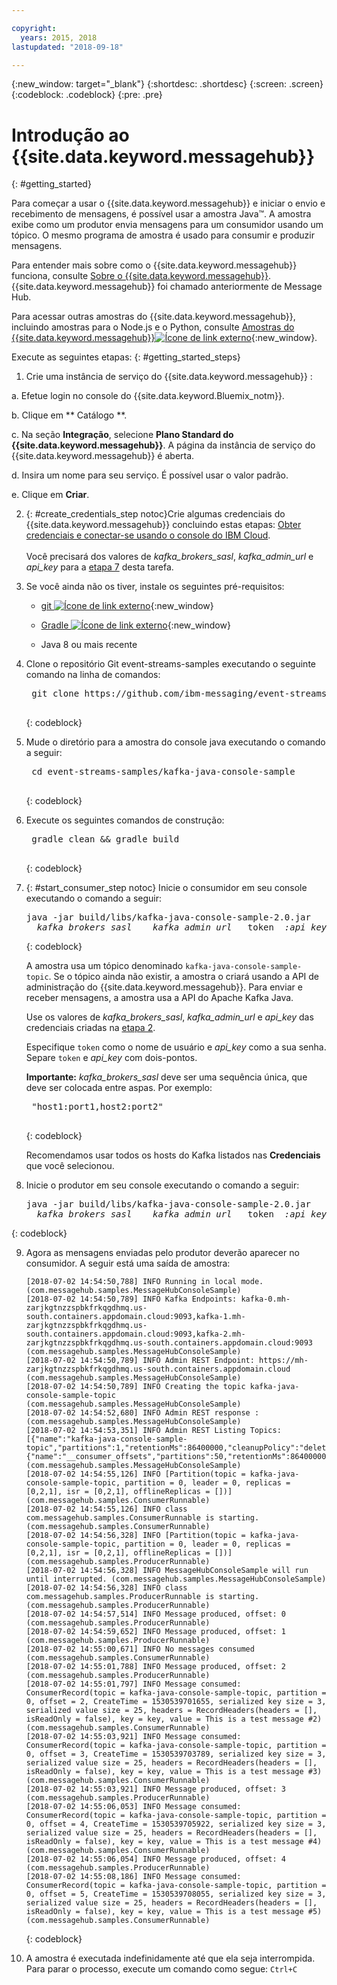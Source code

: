 ```yaml
---

copyright:
  years: 2015, 2018
lastupdated: "2018-09-18"

---
```


{:new_window: target="_blank"}
{:shortdesc: .shortdesc}
{:screen: .screen}
{:codeblock: .codeblock}
{:pre: .pre}

# Introdução ao {{site.data.keyword.messagehub}} 
{: #getting_started}

Para começar a usar o {{site.data.keyword.messagehub}} e iniciar o envio e recebimento
de mensagens, é possível usar a amostra Java™. A amostra exibe como um produtor envia mensagens para um consumidor usando um tópico. O
mesmo programa de amostra é usado para consumir e produzir mensagens.

Para entender mais sobre como o {{site.data.keyword.messagehub}} funciona, consulte
[Sobre o {{site.data.keyword.messagehub}}](/docs/services/EventStreams/eventstreams010.html). {{site.data.keyword.messagehub}}  foi chamado anteriormente de Message Hub.

Para acessar outras amostras do {{site.data.keyword.messagehub}}, incluindo amostras para o Node.js e o Python, consulte [Amostras do {{site.data.keyword.messagehub}}![Ícone de link externo](../../icons/launch-glyph.svg "Ícone de link externo")](https://github.com/ibm-messaging/event-streams-samples){:new_window}.

<!-- 11/01/18 - Karen - removing diagram as requested by James
![Java sample overview diagram](getting_started_sample.gif "Overview diagram of Java sample showing the flow of messages.")
-->

Execute as seguintes etapas:
{: #getting_started_steps}
 
1. Crie uma instância de serviço do  {{site.data.keyword.messagehub}} :

  a. Efetue login no console do {{site.data.keyword.Bluemix_notm}}. 
  
  b. Clique em  ** Catálogo **.
  
  c. Na seção **Integração**, selecione **Plano Standard do {{site.data.keyword.messagehub}}**. A página da instância de serviço
do {{site.data.keyword.messagehub}} é aberta.
  
  d. Insira um nome para seu serviço. É possível usar o valor padrão.
  
  e. Clique em **Criar**.

2. {: #create_credentials_step notoc}Crie algumas credenciais do {{site.data.keyword.messagehub}} concluindo estas etapas: [Obter credenciais e conectar-se usando o console do IBM Cloud](/docs/services/EventStreams/eventstreams127.html#connect_standard_cf_console).
   <br/>
   <br/>Você precisará dos valores de *kafka_brokers_sasl*, *kafka_admin_url* e *api_key* para a [etapa 7](/docs/services/EventStreams/index.html#start_consumer_step) desta tarefa.   

3. Se você ainda não os tiver, instale os seguintes pré-requisitos:

    * [git
![Ícone de link externo](../../icons/launch-glyph.svg "Ícone de link externo")](https://git-scm.com/){:new_window}
	* [Gradle ![Ícone de link externo](../../icons/launch-glyph.svg "Ícone delink externo")](https://gradle.org/){:new_window}

    * Java 8 ou mais recente
 
4. Clone o repositório Git event-streams-samples executando o seguinte comando na linha de comandos:

    <pre class="pre">
    git clone https://github.com/ibm-messaging/event-streams-samples.git
    </pre>
	{: codeblock}

5. Mude o diretório para a amostra do console java executando o comando a seguir:

    <pre class="pre">
    cd event-streams-samples/kafka-java-console-sample
    </pre>
	{: codeblock}

6. Execute os seguintes comandos de construção:

    <pre class="pre">
    gradle clean && gradle build
    </pre>
	{: codeblock}

7. {: #start_consumer_step notoc} Inicie o consumidor em seu console executando o comando a seguir:

    <pre class="pre">java -jar build/libs/kafka-java-console-sample-2.0.jar 
	<var class="keyword varname"> kafka_brokers_sasl </var>  <var class="keyword varname"> kafka_admin_url </var>  token <var class="keyword varname"> :api_key </var>  -consumer</pre>
    {: codeblock}
    
    A amostra usa um tópico denominado `kafka-java-console-sample-topic`. Se o tópico
ainda não existir, a amostra o criará usando a API de administração do {{site.data.keyword.messagehub}}. Para enviar e receber mensagens, a amostra usa a API do Apache Kafka Java.

    Use os valores de *kafka_brokers_sasl*, *kafka_admin_url*
e *api_key* das credenciais criadas na [etapa 2](/docs/services/MessageHub/index.html#create_credentials_step).
	
	Especifique <code>token</code> como o nome de usuário e <var class="keyword varname">api_key</var> como a sua senha. Separe
<code>token</code> e <var class="keyword varname">api_key</var> com dois-pontos.
    
	**Importante:** *kafka_brokers_sasl* deve ser uma sequência única, que
deve ser colocada entre aspas. Por exemplo:

    <pre class="pre">
    "host1:port1,host2:port2"
    </pre>
	{: codeblock}

    Recomendamos usar todos os hosts do Kafka listados nas **Credenciais** que você
selecionou.

8. Inicie o produtor em seu console executando o comando a seguir:
   
    <pre class="pre">java -jar build/libs/kafka-java-console-sample-2.0.jar 
	<var class="keyword varname"> kafka_brokers_sasl </var>  <var class="keyword varname"> kafka_admin_url </var>  token <var class="keyword varname"> :api_key </var>  -producer</pre>
 {: codeblock}
  
9. Agora as mensagens enviadas pelo produtor deverão aparecer no consumidor. A seguir está uma saída de
amostra:

    ```
    [2018-07-02 14:54:50,788] INFO Running in local mode. (com.messagehub.samples.MessageHubConsoleSample)
    [2018-07-02 14:54:50,789] INFO Kafka Endpoints: kafka-0.mh-zarjkgtnzzspbkfrkqgdhmq.us-south.containers.appdomain.cloud:9093,kafka-1.mh-zarjkgtnzzspbkfrkqgdhmq.us-south.containers.appdomain.cloud:9093,kafka-2.mh-zarjkgtnzzspbkfrkqgdhmq.us-south.containers.appdomain.cloud:9093 (com.messagehub.samples.MessageHubConsoleSample)
    [2018-07-02 14:54:50,789] INFO Admin REST Endpoint: https://mh-zarjkgtnzzspbkfrkqgdhmq.us-south.containers.appdomain.cloud (com.messagehub.samples.MessageHubConsoleSample)
    [2018-07-02 14:54:50,789] INFO Creating the topic kafka-java-console-sample-topic (com.messagehub.samples.MessageHubConsoleSample)
    [2018-07-02 14:54:52,680] INFO Admin REST response : (com.messagehub.samples.MessageHubConsoleSample)
    [2018-07-02 14:54:53,351] INFO Admin REST Listing Topics: [{"name":"kafka-java-console-sample-topic","partitions":1,"retentionMs":86400000,"cleanupPolicy":"delete"},{"name":"__consumer_offsets","partitions":50,"retentionMs":86400000,"cleanupPolicy":"compact"}] (com.messagehub.samples.MessageHubConsoleSample)
    [2018-07-02 14:54:55,126] INFO [Partition(topic = kafka-java-console-sample-topic, partition = 0, leader = 0, replicas = [0,2,1], isr = [0,2,1], offlineReplicas = [])] (com.messagehub.samples.ConsumerRunnable)
    [2018-07-02 14:54:55,126] INFO class com.messagehub.samples.ConsumerRunnable is starting. (com.messagehub.samples.ConsumerRunnable)
    [2018-07-02 14:54:56,328] INFO [Partition(topic = kafka-java-console-sample-topic, partition = 0, leader = 0, replicas = [0,2,1], isr = [0,2,1], offlineReplicas = [])] (com.messagehub.samples.ProducerRunnable)
    [2018-07-02 14:54:56,328] INFO MessageHubConsoleSample will run until interrupted. (com.messagehub.samples.MessageHubConsoleSample)
    [2018-07-02 14:54:56,328] INFO class com.messagehub.samples.ProducerRunnable is starting. (com.messagehub.samples.ProducerRunnable)
    [2018-07-02 14:54:57,514] INFO Message produced, offset: 0 (com.messagehub.samples.ProducerRunnable)
    [2018-07-02 14:54:59,652] INFO Message produced, offset: 1 (com.messagehub.samples.ProducerRunnable)
    [2018-07-02 14:55:00,671] INFO No messages consumed (com.messagehub.samples.ConsumerRunnable)
    [2018-07-02 14:55:01,788] INFO Message produced, offset: 2 (com.messagehub.samples.ProducerRunnable)
    [2018-07-02 14:55:01,797] INFO Message consumed: ConsumerRecord(topic = kafka-java-console-sample-topic, partition = 0, offset = 2, CreateTime = 1530539701655, serialized key size = 3, serialized value size = 25, headers = RecordHeaders(headers = [], isReadOnly = false), key = key, value = This is a test message #2) (com.messagehub.samples.ConsumerRunnable)
    [2018-07-02 14:55:03,921] INFO Message consumed: ConsumerRecord(topic = kafka-java-console-sample-topic, partition = 0, offset = 3, CreateTime = 1530539703789, serialized key size = 3, serialized value size = 25, headers = RecordHeaders(headers = [], isReadOnly = false), key = key, value = This is a test message #3) (com.messagehub.samples.ConsumerRunnable)
    [2018-07-02 14:55:03,921] INFO Message produced, offset: 3 (com.messagehub.samples.ProducerRunnable)
    [2018-07-02 14:55:06,053] INFO Message consumed: ConsumerRecord(topic = kafka-java-console-sample-topic, partition = 0, offset = 4, CreateTime = 1530539705922, serialized key size = 3, serialized value size = 25, headers = RecordHeaders(headers = [], isReadOnly = false), key = key, value = This is a test message #4) (com.messagehub.samples.ConsumerRunnable)
    [2018-07-02 14:55:06,054] INFO Message produced, offset: 4 (com.messagehub.samples.ProducerRunnable)
    [2018-07-02 14:55:08,186] INFO Message consumed: ConsumerRecord(topic = kafka-java-console-sample-topic, partition = 0, offset = 5, CreateTime = 1530539708055, serialized key size = 3, serialized value size = 25, headers = RecordHeaders(headers = [], isReadOnly = false), key = key, value = This is a test message #5) (com.messagehub.samples.ConsumerRunnable)
    ```
	{: codeblock}
	
10. A amostra é executada indefinidamente até que ela seja interrompida. Para parar o processo, execute
um comando como segue: <code>Ctrl+C</code>

<!-- 07/06/18 - Karen: removing until a newer version available
To watch a video that walks
you through getting a Java sample to run against {{site.data.keyword.messagehub}}, see [{{site.data.keyword.messagehub}} - Getting started with IBM's Kafka in the cloud ![External link icon](../../icons/launch-glyph.svg "External link icon")](https://www.youtube.com/watch?v=tt-bLtFzC_4){:new_window}.
-->



